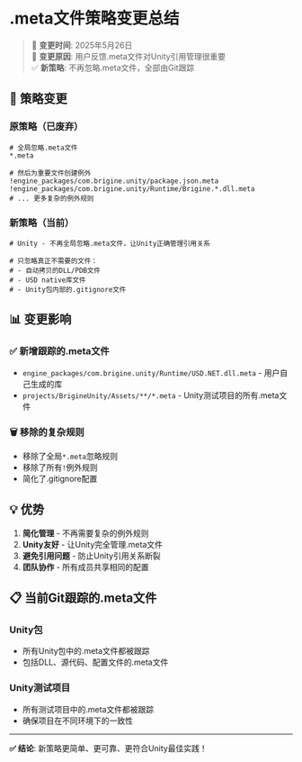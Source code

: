 # .meta文件策略变更总结

> 📅 **变更时间**: 2025年5月26日  
> 🎯 **变更原因**: 用户反馈.meta文件对Unity引用管理很重要  
> ✅ **新策略**: 不再忽略.meta文件，全部由Git跟踪

## 🔄 策略变更

### 原策略（已废弃）
```gitignore
# 全局忽略.meta文件
*.meta

# 然后为重要文件创建例外
!engine_packages/com.brigine.unity/package.json.meta
!engine_packages/com.brigine.unity/Runtime/Brigine.*.dll.meta
# ... 更多复杂的例外规则
```

### 新策略（当前）
```gitignore
# Unity - 不再全局忽略.meta文件，让Unity正确管理引用关系

# 只忽略真正不需要的文件：
# - 自动拷贝的DLL/PDB文件
# - USD native库文件
# - Unity包内部的.gitignore文件
```

## 📊 变更影响

### ✅ 新增跟踪的.meta文件
- `engine_packages/com.brigine.unity/Runtime/USD.NET.dll.meta` - 用户自己生成的库
- `projects/BrigineUnity/Assets/**/*.meta` - Unity测试项目的所有.meta文件

### 🗑️ 移除的复杂规则
- 移除了全局`*.meta`忽略规则
- 移除了所有`!`例外规则
- 简化了.gitignore配置

## 💡 优势

1. **简化管理** - 不再需要复杂的例外规则
2. **Unity友好** - 让Unity完全管理.meta文件
3. **避免引用问题** - 防止Unity引用关系断裂
4. **团队协作** - 所有成员共享相同的配置

## 📋 当前Git跟踪的.meta文件

### Unity包
- 所有Unity包中的.meta文件都被跟踪
- 包括DLL、源代码、配置文件的.meta文件

### Unity测试项目
- 所有测试项目中的.meta文件都被跟踪
- 确保项目在不同环境下的一致性

---

**✅ 结论**: 新策略更简单、更可靠、更符合Unity最佳实践！ 